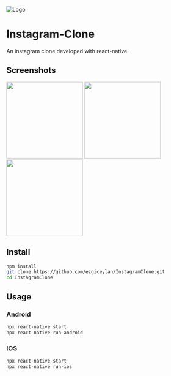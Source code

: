 
![Logo](https://i.pinimg.com/originals/97/4e/fa/974efa9d940187be60a70c2359dcd6d0.webp)


# Instagram-Clone


An instagram clone developed with react-native.

## Screenshots

<p float="left">
  <img src="https://github.com/ezgiceylan/InstagramClone/blob/main/assets/screenshot/Login.png?raw=true" width="200" />
  <img src="https://github.com/ezgiceylan/InstagramClone/blob/main/assets/screenshot/Account.png?raw=true" width="200" /> 
  <img src="https://github.com/ezgiceylan/InstagramClone/blob/main/assets/screenshot/Home.png?raw=true" width="200" />
</p>
 

## Install




```bash
npm install
git clone https://github.com/ezgiceylan/InstagramClone.git
cd InstagramClone

```
## Usage

### Android
```bash
npx react-native start
npx react-native run-android
```
### IOS
```bash
npx react-native start
npx react-native run-ios
``` 
